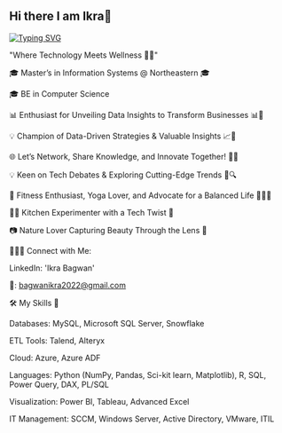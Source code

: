 ## Hi there  I am Ikra👋

[![Typing SVG](https://readme-typing-svg.demolab.com/?lines=Data+Engineering;Data+Science;Data+Analysis+and+Vizualization)](https://git.io/typing-svg)

"Where Technology Meets Wellness 🌿💡"

🎓 Master’s in Information Systems @ Northeastern 🎓

🎓 BE in Computer Science

📊 Enthusiast for Unveiling Data Insights to Transform Businesses 📊🚀

💡 Champion of Data-Driven Strategies & Valuable Insights 📈💼

🌐 Let’s Network, Share Knowledge, and Innovate Together! 🚀✨

💡 Keen on Tech Debates & Exploring Cutting-Edge Trends 📲🔍

🌱 Fitness Enthusiast, Yoga Lover, and Advocate for a Balanced Life 🧘‍♀️🍏

👩‍🍳 Kitchen Experimenter with a Tech Twist 🍴

📷 Nature Lover Capturing Beauty Through the Lens 📸

🙋🏽‍♀️ Connect with Me:

LinkedIn: 'Ikra Bagwan'

📧: bagwanikra2022@gmail.com

🛠️ My Skills 🔧

Databases: MySQL, Microsoft SQL Server, Snowflake

ETL Tools: Talend, Alteryx

Cloud: Azure, Azure ADF

Languages: Python (NumPy, Pandas, Sci-kit learn, Matplotlib), R, SQL, Power Query, DAX, PL/SQL

Visualization: Power BI, Tableau, Advanced Excel

IT Management: SCCM, Windows Server, Active Directory, VMware, ITIL
